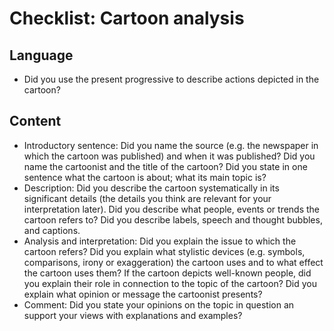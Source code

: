 # Checklist: Cartoon analysis

## Language

- Did you use the present progressive to describe actions depicted in the cartoon?

## Content

- Introductory sentence: Did you name the source (e.g. the newspaper in which the cartoon was published) and when it was published? 
  Did you name the cartoonist and the title of the cartoon? Did you state in one sentence what the cartoon is about; what its main topic is? 
- Description: Did you describe the cartoon systematically in its significant details (the details you think are relevant for your interpretation later). Did you describe what people, events or trends the cartoon refers to? Did you describe labels, speech and thought bubbles, and captions.
- Analysis and interpretation: Did you explain the issue to which the cartoon refers? Did you explain what stylistic devices (e.g. symbols, comparisons, irony or exaggeration) the cartoon uses and to what effect the cartoon uses them? If the cartoon depicts well-known people, did you explain their role in connection to the topic of the cartoon? Did you explain what opinion or message the cartoonist presents? 
- Comment: Did you state your opinions on the topic in question an support your views with explanations and examples?

